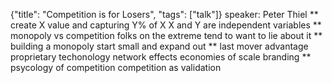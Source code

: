 {"title": "Competition is for Losers", "tags": ["talk"]}
speaker: Peter Thiel
** create X value and capturing Y% of X
X and Y are independent variables
** monopoly vs competition
folks on the extreme tend to want to lie about it
** building a monopoly
start small and expand out
** last mover advantage
proprietary techonology
network effects
economies of scale
branding
** psycology of competition
competition as validation
